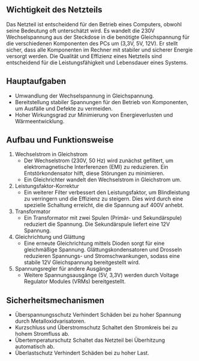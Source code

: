 ## Wichtigkeit des Netzteils
Das Netzteil ist entscheidend für den Betrieb eines Computers, obwohl seine Bedeutung oft unterschätzt wird. Es wandelt die 230V Wechselspannung aus der Steckdose in die benötigte Gleichspannung für die verschiedenen Komponenten des PCs um (3,3V, 5V, 12V). Er stellt sicher, dass alle Komponenten im Rechner mit stabiler und sicherer Energie versorgt werden. Die Qualität und Effizienz eines Netzteils sind entscheidend für die Leistungsfähigkeit und Lebensdauer eines Systems.
## Hauptaufgaben
- Umwandlung der Wechselspannung in Gleichspannung.
- Bereitstellung stabiler Spannungen für den Betrieb von Komponenten, um Ausfälle und Defekte zu vermeiden.
- Hoher Wirkungsgrad zur Minimierung von Energieverlusten und Wärmeentwicklung.
## Aufbau und Funktionsweise
    
1. Wechselstrom in Gleichstrom
	- Der Wechselstrom (230V, 50 Hz) wird zunächst gefiltert, um elektromagnetische Interferenzen (EMI) zu reduzieren. Ein Entstörkondensator hilft, diese Störungen zu minimieren.
	- Ein Gleichrichter wandelt den Wechselstrom in Gleichstrom um.
2. Leistungsfaktor-Korrektur
	- Ein weiterer Filter verbessert den Leistungsfaktor, um Blindleistung zu verringern und die Effizienz zu steigern. Dies wird durch eine spezielle Schaltung erreicht, die die Spannung auf 400V anhebt.
3. Transformator
	- Ein Transformator mit zwei Spulen (Primär- und Sekundärspule) reduziert die Spannung. Die Sekundärspule liefert eine 12V Spannung.
4. Gleichrichtung und Glättung
	- Eine erneute Gleichrichtung mittels Dioden sorgt für eine gleichmäßige Spannung. Glättungskondensatoren und Drosseln reduzieren Spannungs- und Stromschwankungen, sodass eine stabile 12V Gleichspannung bereitgestellt wird.
5. Spannungsregler für andere Ausgänge
	- Weitere Spannungsausgänge (5V, 3,3V) werden durch Voltage Regulator Modules (VRMs) bereitgestellt.
## Sicherheitsmechanismen
- Überspannungsschutz Verhindert Schäden bei zu hoher Spannung durch Metalloxidvarisatoren.
- Kurzschluss und Überstromschutz Schaltet den Stromkreis bei zu hohem Stromfluss ab.
- Übertemperaturschutz Schaltet das Netzteil bei Überhitzung automatisch ab.
- Überlastschutz Verhindert Schäden bei zu hoher Last.